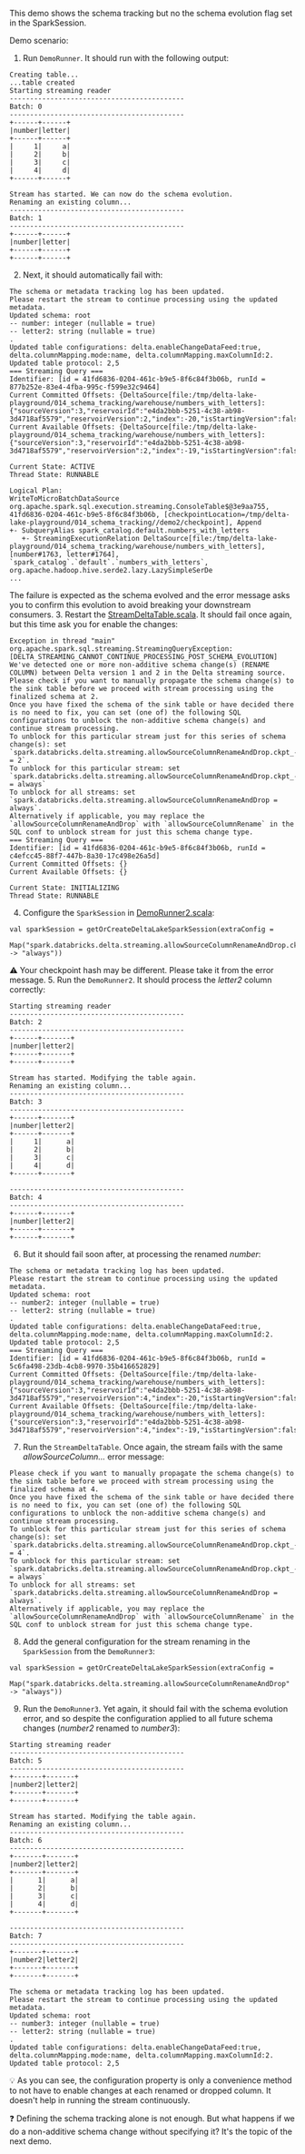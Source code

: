 This demo shows the schema tracking but no the schema evolution flag set in the SparkSession.

Demo scenario:
1. Run `DemoRunner`. It should run with the following output:
```
Creating table...
...table created
Starting streaming reader
-------------------------------------------
Batch: 0
-------------------------------------------
+------+------+
|number|letter|
+------+------+
|     1|     a|
|     2|     b|
|     3|     c|
|     4|     d|
+------+------+

Stream has started. We can now do the schema evolution.
Renaming an existing column...
-------------------------------------------
Batch: 1
-------------------------------------------
+------+------+
|number|letter|
+------+------+
+------+------+
```
2. Next, it should automatically fail with:
```
The schema or metadata tracking log has been updated.
Please restart the stream to continue processing using the updated metadata.
Updated schema: root
-- number: integer (nullable = true)
-- letter2: string (nullable = true)
.
Updated table configurations: delta.enableChangeDataFeed:true, delta.columnMapping.mode:name, delta.columnMapping.maxColumnId:2.
Updated table protocol: 2,5
=== Streaming Query ===
Identifier: [id = 41fd6836-0204-461c-b9e5-8f6c84f3b06b, runId = 877b252e-83e4-4fba-995c-f599e32c9464]
Current Committed Offsets: {DeltaSource[file:/tmp/delta-lake-playground/014_schema_tracking/warehouse/numbers_with_letters]: {"sourceVersion":3,"reservoirId":"e4da2bbb-5251-4c38-ab98-3d4718af5579","reservoirVersion":2,"index":-20,"isStartingVersion":false}}
Current Available Offsets: {DeltaSource[file:/tmp/delta-lake-playground/014_schema_tracking/warehouse/numbers_with_letters]: {"sourceVersion":3,"reservoirId":"e4da2bbb-5251-4c38-ab98-3d4718af5579","reservoirVersion":2,"index":-19,"isStartingVersion":false}}

Current State: ACTIVE
Thread State: RUNNABLE

Logical Plan:
WriteToMicroBatchDataSource org.apache.spark.sql.execution.streaming.ConsoleTable$@3e9aa755, 41fd6836-0204-461c-b9e5-8f6c84f3b06b, [checkpointLocation=/tmp/delta-lake-playground/014_schema_tracking//demo2/checkpoint], Append
+- SubqueryAlias spark_catalog.default.numbers_with_letters
   +- StreamingExecutionRelation DeltaSource[file:/tmp/delta-lake-playground/014_schema_tracking/warehouse/numbers_with_letters], [number#1763, letter#1764], `spark_catalog`.`default`.`numbers_with_letters`, org.apache.hadoop.hive.serde2.lazy.LazySimpleSerDe
...
```
The failure is expected as the schema evolved and the error message asks you to confirm this evolution to 
avoid breaking your downstream consumers.
3. Restart the [StreamDeltaTable.scala](StreamDeltaTable.scala). It should fail once again, but this time ask you for 
enable the changes:
```
Exception in thread "main" org.apache.spark.sql.streaming.StreamingQueryException: [DELTA_STREAMING_CANNOT_CONTINUE_PROCESSING_POST_SCHEMA_EVOLUTION] We've detected one or more non-additive schema change(s) (RENAME COLUMN) between Delta version 1 and 2 in the Delta streaming source.
Please check if you want to manually propagate the schema change(s) to the sink table before we proceed with stream processing using the finalized schema at 2.
Once you have fixed the schema of the sink table or have decided there is no need to fix, you can set (one of) the following SQL configurations to unblock the non-additive schema change(s) and continue stream processing.
To unblock for this particular stream just for this series of schema change(s): set `spark.databricks.delta.streaming.allowSourceColumnRenameAndDrop.ckpt_-1180187956 = 2`.
To unblock for this particular stream: set `spark.databricks.delta.streaming.allowSourceColumnRenameAndDrop.ckpt_-1180187956 = always`
To unblock for all streams: set `spark.databricks.delta.streaming.allowSourceColumnRenameAndDrop = always`.
Alternatively if applicable, you may replace the `allowSourceColumnRenameAndDrop` with `allowSourceColumnRename` in the SQL conf to unblock stream for just this schema change type.
=== Streaming Query ===
Identifier: [id = 41fd6836-0204-461c-b9e5-8f6c84f3b06b, runId = c4efcc45-88f7-447b-8a30-17c498e26a5d]
Current Committed Offsets: {}
Current Available Offsets: {}

Current State: INITIALIZING
Thread State: RUNNABLE
```
4. Configure the `SparkSession` in [DemoRunner2.scala](DemoRunner2.scala):
```
val sparkSession = getOrCreateDeltaLakeSparkSession(extraConfig = 
    Map("spark.databricks.delta.streaming.allowSourceColumnRenameAndDrop.ckpt_-1180187956" -> "always"))
```
⚠️ Your checkpoint hash may be different. Please take it from the error message.
5. Run the `DemoRunner2`. It should process the _letter2_ column correctly:
```
Starting streaming reader
-------------------------------------------
Batch: 2
-------------------------------------------
+------+-------+
|number|letter2|
+------+-------+
+------+-------+

Stream has started. Modifying the table again.
Renaming an existing column...
-------------------------------------------
Batch: 3
-------------------------------------------
+------+-------+
|number|letter2|
+------+-------+
|     1|      a|
|     2|      b|
|     3|      c|
|     4|      d|
+------+-------+

-------------------------------------------
Batch: 4
-------------------------------------------
+------+-------+
|number|letter2|
+------+-------+
+------+-------+
```
6. But it should fail soon after, at processing the renamed _number_:
```
The schema or metadata tracking log has been updated.
Please restart the stream to continue processing using the updated metadata.
Updated schema: root
-- number2: integer (nullable = true)
-- letter2: string (nullable = true)
.
Updated table configurations: delta.enableChangeDataFeed:true, delta.columnMapping.mode:name, delta.columnMapping.maxColumnId:2.
Updated table protocol: 2,5
=== Streaming Query ===
Identifier: [id = 41fd6836-0204-461c-b9e5-8f6c84f3b06b, runId = 5c6fa498-23db-4cb8-9970-35b416652829]
Current Committed Offsets: {DeltaSource[file:/tmp/delta-lake-playground/014_schema_tracking/warehouse/numbers_with_letters]: {"sourceVersion":3,"reservoirId":"e4da2bbb-5251-4c38-ab98-3d4718af5579","reservoirVersion":4,"index":-20,"isStartingVersion":false}}
Current Available Offsets: {DeltaSource[file:/tmp/delta-lake-playground/014_schema_tracking/warehouse/numbers_with_letters]: {"sourceVersion":3,"reservoirId":"e4da2bbb-5251-4c38-ab98-3d4718af5579","reservoirVersion":4,"index":-19,"isStartingVersion":false}}
```
7. Run the `StreamDeltaTable`. Once again, the stream fails with the same _allowSourceColumn..._ error message:
```
Please check if you want to manually propagate the schema change(s) to the sink table before we proceed with stream processing using the finalized schema at 4.
Once you have fixed the schema of the sink table or have decided there is no need to fix, you can set (one of) the following SQL configurations to unblock the non-additive schema change(s) and continue stream processing.
To unblock for this particular stream just for this series of schema change(s): set `spark.databricks.delta.streaming.allowSourceColumnRenameAndDrop.ckpt_-1180187956 = 4`.
To unblock for this particular stream: set `spark.databricks.delta.streaming.allowSourceColumnRenameAndDrop.ckpt_-1180187956 = always`
To unblock for all streams: set `spark.databricks.delta.streaming.allowSourceColumnRenameAndDrop = always`.
Alternatively if applicable, you may replace the `allowSourceColumnRenameAndDrop` with `allowSourceColumnRename` in the SQL conf to unblock stream for just this schema change type.
```
8. Add the general configuration for the stream renaming in the `SparkSession` from the `DemoRunner3`:
```
val sparkSession = getOrCreateDeltaLakeSparkSession(extraConfig =
  Map("spark.databricks.delta.streaming.allowSourceColumnRenameAndDrop" -> "always"))
```
9. Run the `DemoRunner3`. Yet again, it should fail with the schema evolution error, and so despite the configuration
applied to all future schema changes (_number2_ renamed to _number3_):
```
Starting streaming reader
-------------------------------------------
Batch: 5
-------------------------------------------
+-------+-------+
|number2|letter2|
+-------+-------+
+-------+-------+

Stream has started. Modifying the table again.
Renaming an existing column...
-------------------------------------------
Batch: 6
-------------------------------------------
+-------+-------+
|number2|letter2|
+-------+-------+
|      1|      a|
|      2|      b|
|      3|      c|
|      4|      d|
+-------+-------+

-------------------------------------------
Batch: 7
-------------------------------------------
+-------+-------+
|number2|letter2|
+-------+-------+
+-------+-------+

The schema or metadata tracking log has been updated.
Please restart the stream to continue processing using the updated metadata.
Updated schema: root
-- number3: integer (nullable = true)
-- letter2: string (nullable = true)
.
Updated table configurations: delta.enableChangeDataFeed:true, delta.columnMapping.mode:name, delta.columnMapping.maxColumnId:2.
Updated table protocol: 2,5
```
💡 As you can see, the configuration property is only a convenience method to not have to enable changes at each renamed 
or dropped column. It doesn't help in running the stream continuously.

❓ Defining the schema tracking alone is not enough. But what happens if we do a non-additive schema change without specifying it?
  It's the topic of the next demo.